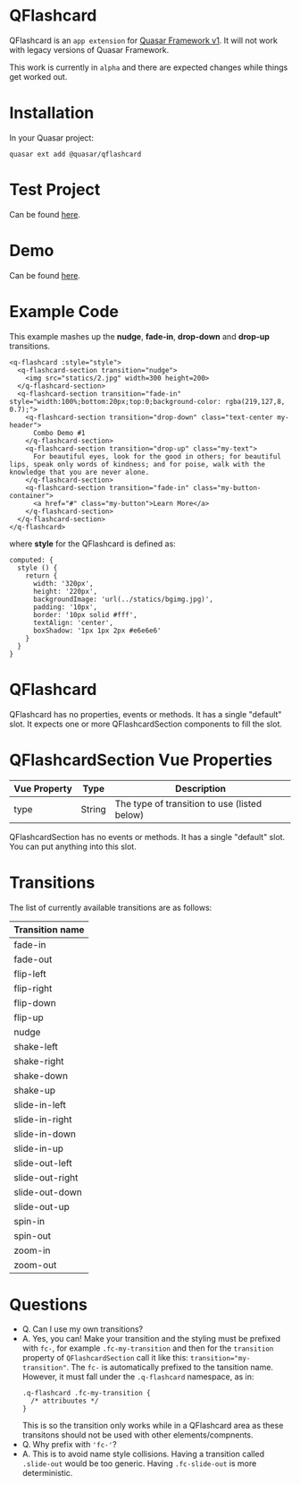 QFlashcard
===

QFlashcard is an `app extension` for [Quasar Framework v1](https://v1.quasar-framework.org/). It will not work with legacy versions of Quasar Framework.

This work is currently in `alpha` and there are expected changes while things get worked out.

# Installation
In your Quasar project:
```
quasar ext add @quasar/qflashcard
```

# Test Project
Can be found [here](https://github.com/hawkeye64/quasar-app-extension-qflashcard-test).

# Demo
Can be found [here](https://confident-wescoff-fb9e2c.netlify.com/#/).

# Example Code
This example mashes up the **nudge**, **fade-in**, **drop-down** and **drop-up** transitions.

```
<q-flashcard :style="style">
  <q-flashcard-section transition="nudge">
    <img src="statics/2.jpg" width=300 height=200>
  </q-flashcard-section>
  <q-flashcard-section transition="fade-in" style="width:100%;bottom:20px;top:0;background-color: rgba(219,127,8, 0.7);">
    <q-flashcard-section transition="drop-down" class="text-center my-header">
      Combo Demo #1
    </q-flashcard-section>
    <q-flashcard-section transition="drop-up" class="my-text">
      For beautiful eyes, look for the good in others; for beautiful lips, speak only words of kindness; and for poise, walk with the knowledge that you are never alone.
    </q-flashcard-section>
    <q-flashcard-section transition="fade-in" class="my-button-container">
      <a href="#" class="my-button">Learn More</a>
    </q-flashcard-section>
  </q-flashcard-section>
</q-flashcard>

```
where **style** for the QFlashcard is defined as:
```
computed: {
  style () {
    return {
      width: '320px',
      height: '220px',
      backgroundImage: 'url(../statics/bgimg.jpg)',
      padding: '10px',
      border: '10px solid #fff',
      textAlign: 'center',
      boxShadow: '1px 1px 2px #e6e6e6'
    }
  }
}
```

# QFlashcard
QFlashcard has no properties, events or methods. It has a single "default" slot. It expects one or more QFlashcardSection components to fill the slot.

# QFlashcardSection Vue Properties
| Vue&nbsp;Property | Type	| Description |
|---|---|---|
| type | String | The type of transition to use (listed below) |

QFlashcardSection has no events or methods. It has a single "default" slot. You can put anything into this slot.

# Transitions
The list of currently available transitions are as follows:

| Transition name |
|---|
| fade-in |
| fade-out |
| flip-left |
| flip-right |
| flip-down |
| flip-up |
| nudge |
| shake-left |
| shake-right |
| shake-down |
| shake-up |
| slide-in-left |
| slide-in-right |
| slide-in-down |
| slide-in-up |
| slide-out-left |
| slide-out-right |
| slide-out-down |
| slide-out-up |
| spin-in |
| spin-out |
| zoom-in |
| zoom-out |


# Questions
- Q. Can I use my own transitions?
- A. Yes, you can! Make your transition and the styling must be prefixed with `fc-`, for example `.fc-my-transition` and then for the `transition` property of `QFlashcardSection` call it like this: `transition="my-transition"`. The `fc-` is automatically prefixed to the tansition name. However, it must fall under the `.q-flashcard` namespace, as in:
  ```
  .q-flashcard .fc-my-transition {
    /* attribuutes */
  }
  ```
  This is so the transition only works while in a QFlashcard area as these transitons should not be used with other elements/compnents.
- Q. Why prefix with `'fc-'`?
- A. This is to avoid name style collisions. Having a transition called `.slide-out` would be too generic. Having `.fc-slide-out` is more deterministic.